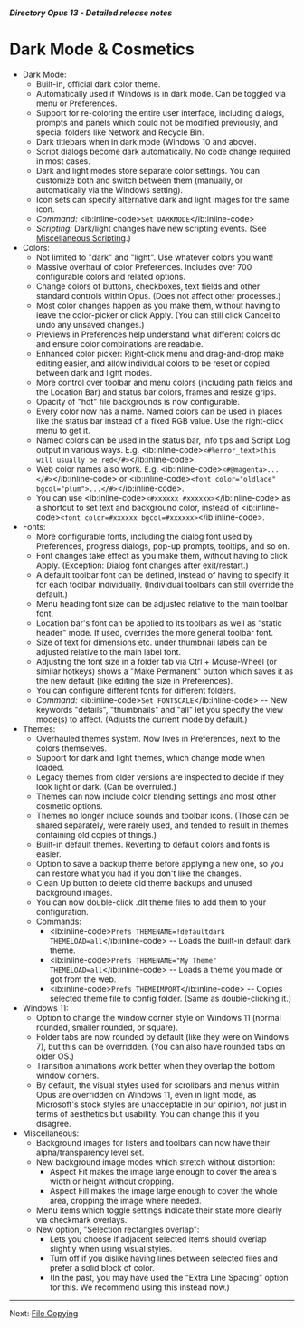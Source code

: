 ##### Directory Opus 13 - Detailed release notes

# Dark Mode & Cosmetics

- Dark Mode:
  - Built-in, official dark color theme.
  - Automatically used if Windows is in dark mode. Can be toggled via menu or Preferences.
  - Support for re-coloring the entire user interface, including dialogs, prompts and panels which could not be modified previously, and special folders like Network and Recycle Bin.
  - Dark titlebars when in dark mode (Windows 10 and above).
  - Script dialogs become dark automatically. No code change required in most cases.
  - Dark and light modes store separate color settings. You can customize both and switch between them (manually, or automatically via the Windows setting).
  - Icon sets can specify alternative dark and light images for the same icon.
  - *Command:* \<ib:inline-code\>`Set DARKMODE`\</ib:inline-code\>
  - *Scripting:* Dark/light changes have new scripting events. (See [Miscellaneous Scripting](misc_scripting.md).)
- Colors:
  - Not limited to "dark" and "light". Use whatever colors you want!
  - Massive overhaul of color Preferences. Includes over 700 configurable colors and related options.
  - Change colors of buttons, checkboxes, text fields and other standard controls within Opus. (Does not affect other processes.)
  - Most color changes happen as you make them, without having to leave the color-picker or click Apply. (You can still click Cancel to undo any unsaved changes.)
  - Previews in Preferences help understand what different colors do and ensure color combinations are readable.
  - Enhanced color picker: Right-click menu and drag-and-drop make editing easier, and allow individual colors to be reset or copied between dark and light modes.
  - More control over toolbar and menu colors (including path fields and the Location Bar) and status bar colors, frames and resize grips.
  - Opacity of "hot" file backgrounds is now configurable.
  - Every color now has a name. Named colors can be used in places like the status bar instead of a fixed RGB value. Use the right-click menu to get it.
  - Named colors can be used in the status bar, info tips and Script Log output in various ways. E.g. \<ib:inline-code\>`<#%error_text>this will usually be red</#>`\</ib:inline-code\>.
  - Web color names also work. E.g. \<ib:inline-code\>`<#@magenta>...</#>`\</ib:inline-code\> or \<ib:inline-code\>`<font color="oldlace" bgcol="plum">...</#>`\</ib:inline-code\>.
  - You can use \<ib:inline-code\>`<#xxxxxx #xxxxxx>`\</ib:inline-code\> as a shortcut to set text and background color, instead of \<ib:inline-code\>`<font color=#xxxxxx bgcol=#xxxxxx>`\</ib:inline-code\>.
- Fonts:
  - More configurable fonts, including the dialog font used by Preferences, progress dialogs, pop-up prompts, tooltips, and so on.
  - Font changes take effect as you make them, without having to click Apply. (Exception: Dialog font changes after exit/restart.)
  - A default toolbar font can be defined, instead of having to specify it for each toolbar individually. (Individual toolbars can still override the default.)
  - Menu heading font size can be adjusted relative to the main toolbar font.
  - Location bar's font can be applied to its toolbars as well as "static header" mode. If used, overrides the more general toolbar font.
  - Size of text for dimensions etc. under thumbnail labels can be adjusted relative to the main label font.
  - Adjusting the font size in a folder tab via Ctrl + Mouse-Wheel (or similar hotkeys) shows a "Make Permanent" button which saves it as the new default (like editing the size in Preferences).
  - You can configure different fonts for different folders.
  - *Command:* \<ib:inline-code\>`Set FONTSCALE`\</ib:inline-code\> -- New keywords "details", "thumbnails" and "all" let you specify the view mode(s) to affect. (Adjusts the current mode by default.)
- Themes:
  - Overhauled themes system. Now lives in Preferences, next to the colors themselves.
  - Support for dark and light themes, which change mode when loaded.
  - Legacy themes from older versions are inspected to decide if they look light or dark. (Can be overruled.)
  - Themes can now include color blending settings and most other cosmetic options.
  - Themes no longer include sounds and toolbar icons. (Those can be shared separately, were rarely used, and tended to result in themes containing old copies of things.)
  - Built-in default themes. Reverting to default colors and fonts is easier.
  - Option to save a backup theme before applying a new one, so you can restore what you had if you don't like the changes.
  - Clean Up button to delete old theme backups and unused background images.
  - You can now double-click .dlt theme files to add them to your configuration.
  - Commands:
    - \<ib:inline-code\>`Prefs THEMENAME=!defaultdark THEMELOAD=all`\</ib:inline-code\> -- Loads the built-in default dark theme.
    - \<ib:inline-code\>`Prefs THEMENAME="My Theme" THEMELOAD=all`\</ib:inline-code\> -- Loads a theme you made or got from the web.
    - \<ib:inline-code\>`Prefs THEMEIMPORT`\</ib:inline-code\> -- Copies selected theme file to config folder. (Same as double-clicking it.)
- Windows 11:
  - Option to change the window corner style on Windows 11 (normal rounded, smaller rounded, or square).
  - Folder tabs are now rounded by default (like they were on Windows 7), but this can be overridden. (You can also have rounded tabs on older OS.)
  - Transition animations work better when they overlap the bottom window corners.
  - By default, the visual styles used for scrollbars and menus within Opus are overridden on Windows 11, even in light mode, as Microsoft's stock styles are unacceptable in our opinion, not just in terms of aesthetics but usability. You can change this if you disagree.
- Miscellaneous:
  - Background images for listers and toolbars can now have their alpha/transparency level set.
  - New background image modes which stretch without distortion:
    - Aspect Fit makes the image large enough to cover the area's width or height without cropping.
    - Aspect Fill makes the image large enough to cover the whole area, cropping the image where needed.
  - Menu items which toggle settings indicate their state more clearly via checkmark overlays.
  - New option, "Selection rectangles overlap":
    - Lets you choose if adjacent selected items should overlap slightly when using visual styles.
    - Turn off if you dislike having lines between selected files and prefer a solid block of color.
    - (In the past, you may have used the "Extra Line Spacing" option for this. We recommend using this instead now.)

------------------------------------------------------------------------

Next: [File Copying](/Manual/release_history/opus13_detailed/file_copying.md)
